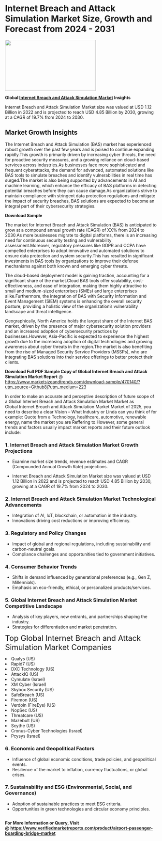 <H1>Internet Breach and Attack Simulation Market Size, Growth and Forecast from 2024 - 2031</H1><img class="aligncenter size-medium wp-image-584254" src="https://thirdeyenews.in/wp-content/uploads/2024/09/Global-Market-Research-300x168.jpeg" alt="" width="300" height="168" /><p><strong>Global&nbsp;<a href="https://www.marketsizeandtrends.com/download-sample/470140/?utm_source=Github8j?utm_medium=223">Internet Breach and Attack Simulation Market</a> Insights</strong></p><p>Internet Breach and Attack Simulation Market size was valued at USD 1.12 Billion in 2022 and is projected to reach USD 4.85 Billion by 2030, growing at a CAGR of 19.7% from 2024 to 2030.</p><p><h2>Market Growth Insights</h2> <p>The Internet Breach and Attack Simulation (BAS) market has experienced robust growth over the past few years and is poised to continue expanding rapidly.This growth is primarily driven by increasing cyber threats, the need for proactive security measures, and a growing reliance on cloud-based services across industries.As businesses face more sophisticated and frequent cyberattacks, the demand for advanced, automated solutions like BAS tools to simulate breaches and identify vulnerabilities in real time has surged.The market is also being supported by advancements in AI and machine learning, which enhance the efficacy of BAS platforms in detecting potential breaches before they can cause damage.As organizations strive to maintain compliance with stringent data protection regulations and mitigate the impact of security breaches, BAS solutions are expected to become an integral part of their cybersecurity strategies.</p> <p><strong>Download Sample</strong></p> <p>The market for Internet Breach and Attack Simulation (BAS) is anticipated to grow at a compound annual growth rate (CAGR) of XX% from 2024 to 2030.As more businesses migrate to digital platforms, there is an increasing need for continuous security testing and vulnerability assessment.Moreover, regulatory pressures like GDPR and CCPA have compelled enterprises to adopt innovative and automated solutions to ensure data protection and system security.This has resulted in significant investments in BAS tools by organizations to improve their defense mechanisms against both known and emerging cyber threats.</p> <p>The cloud-based deployment model is gaining traction, accounting for a significant share of the market.Cloud BAS tools offer scalability, cost-effectiveness, and ease of integration, making them highly attractive to small and medium-sized enterprises (SMEs) and large enterprises alike.Furthermore, the integration of BAS with Security Information and Event Management (SIEM) systems is enhancing the overall security posture, providing a holistic view of the organization’s vulnerability landscape and threat intelligence.</p> <p>Geographically, North America holds the largest share of the Internet BAS market, driven by the presence of major cybersecurity solution providers and an increased adoption of cybersecurity practices by businesses.However, Asia-Pacific is expected to experience the highest growth due to the increasing adoption of digital technologies and growing awareness about cyber threats in the region.The market is also benefiting from the rise of Managed Security Service Providers (MSSPs), who are integrating BAS solutions into their service offerings to better protect their clients.</p> <p><span class=""><strong>Download Full PDF Sample Copy of Global Internet Breach and Attack Simulation Market Report</strong> @ <a href="https://www.marketsizeandtrends.com/download-sample/470140/?utm_source=Github8j?utm_medium=223" target="_blank">https://www.marketsizeandtrends.com/download-sample/470140/?utm_source=Github8j?utm_medium=223</a></span></p><p>In order to make an accurate and perceptive description of future scope of a Global&nbsp;Internet Breach and Attack Simulation Market Market as Global&nbsp;Internet Breach and Attack Simulation Market Market of 2025, you need to describe a clear Vision &ndash; What Industry or Linda can you think of for example: Quote from a Technology, healthcare, automotive, renewable energy, name the market you are Reffering to.However, some general trends and factors usually impact market reports and their future outlook include:</p><h3>1.&nbsp;<strong>Internet Breach and Attack Simulation Market Growth Projections</strong></h3><ul><li>Examine market size trends, revenue estimates and CAGR (Compounded Annual Growth Rate) projections.</li><li><p>Internet Breach and Attack Simulation Market size was valued at USD 1.12 Billion in 2022 and is projected to reach USD 4.85 Billion by 2030, growing at a CAGR of 19.7% from 2024 to 2030.</p></li></ul><h3>2.&nbsp;<strong>Internet Breach and Attack Simulation Market Technological Advancements</strong></h3><ul><li>Integration of AI, IoT, blockchain, or automation in the industry.</li><li>Innovations driving cost reductions or improving efficiency.</li></ul><h3>3.&nbsp;<strong>Regulatory and Policy Changes</strong></h3><ul><li>Impact of global and regional regulations, including sustainability and carbon-neutral goals.</li><li>Compliance challenges and opportunities tied to government initiatives.</li></ul><h3>4.&nbsp;<strong>Consumer Behavior Trends</strong></h3><ul><li>Shifts in demand influenced by generational preferences (e.g., Gen Z, Millennials).</li><li>Emphasis on eco-friendly, ethical, or personalized products/services.</li></ul><h3>5.&nbsp;<strong>Global Internet Breach and Attack Simulation Market Competitive Landscape</strong></h3><ul><li>Analysis of key players, new entrants, and partnerships shaping the industry.</li><li>Strategies for differentiation and market penetration.</li></ul><p data-pm-slice="1 1 []"><span style="color: inherit; font-family: inherit; font-size: 25px;">Top Global Internet Breach and Attack Simulation Market Companies</span></p><div class="" data-test-id=""><p><li>Qualys (US)</li><li> Rapid7 (US)</li><li> DXC Technology (US)</li><li> AttackIQ (US)</li><li> Cymulate (Israel)</li><li> XM Cyber (Israel)</li><li> Skybox Security (US)</li><li> SafeBreach (US)</li><li> Firemon (US)</li><li> Verdoin (FireEye) (US)</li><li> NopSec (US)</li><li> Threatcare (US)</li><li> Mazebolt (US)</li><li> Scythe (US)</li><li> Cronus-Cyber Technologies (Israel)</li><li> Pcysys (Israel)</li></p></div><h3>6.&nbsp;<strong>Economic and Geopolitical Factors</strong></h3><ul><li>Influence of global economic conditions, trade policies, and geopolitical events.</li><li>Resilience of the market to inflation, currency fluctuations, or global crises.</li></ul><h3>7.&nbsp;<strong>Sustainability and ESG (Environmental, Social, and Governance)</strong></h3><ul><li>Adoption of sustainable practices to meet ESG criteria.</li><li>Opportunities in green technologies and circular economy principles.</li></ul><h2><strong style="font-size: 14px;">For More Information or Query, Visit @&nbsp;</strong><a style="background-color: #ffffff; font-size: 14px;" href="https://www.marketsizeandtrends.com/report/internet-breach-and-attack-simulation-market/" target="_blank">https://www.verifiedmarketreports.com/product/airport-passenger-boarding-bridge-market</a></h2>